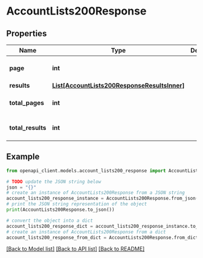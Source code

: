 # AccountLists200Response


## Properties

Name | Type | Description | Notes
------------ | ------------- | ------------- | -------------
**page** | **int** |  | [optional] [default to 0]
**results** | [**List[AccountLists200ResponseResultsInner]**](AccountLists200ResponseResultsInner.md) |  | [optional] 
**total_pages** | **int** |  | [optional] [default to 0]
**total_results** | **int** |  | [optional] [default to 0]

## Example

```python
from openapi_client.models.account_lists200_response import AccountLists200Response

# TODO update the JSON string below
json = "{}"
# create an instance of AccountLists200Response from a JSON string
account_lists200_response_instance = AccountLists200Response.from_json(json)
# print the JSON string representation of the object
print(AccountLists200Response.to_json())

# convert the object into a dict
account_lists200_response_dict = account_lists200_response_instance.to_dict()
# create an instance of AccountLists200Response from a dict
account_lists200_response_from_dict = AccountLists200Response.from_dict(account_lists200_response_dict)
```
[[Back to Model list]](../README.md#documentation-for-models) [[Back to API list]](../README.md#documentation-for-api-endpoints) [[Back to README]](../README.md)


